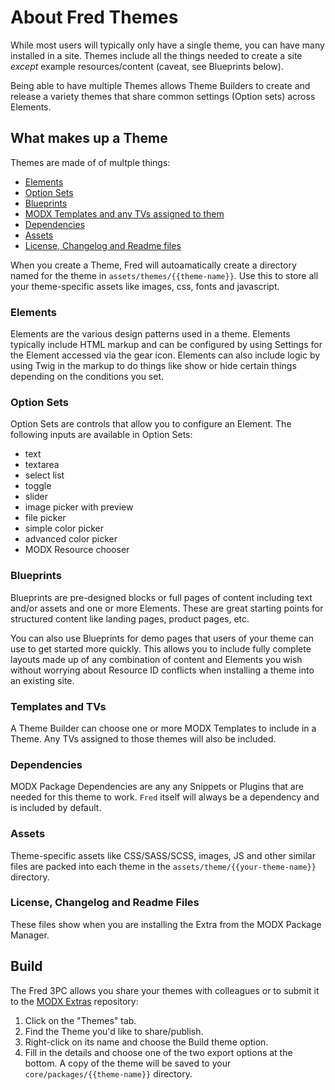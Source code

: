 # About Fred Themes

While most users will typically only have a single theme, you can have many installed in a site. Themes include all the things needed to create a site _except_ example resources/content (caveat, see Blueprints below). 

Being able to have multiple Themes allows Theme Builders to create and release a variety themes that share common settings (Option sets) across Elements.

## What makes up a Theme
Themes are made of of multple things:

- [Elements](#elements)
- [Option Sets](#option-sets)
- [Blueprints](#blueprints)
- [MODX Templates and any TVs assigned to them](#templates-and-tvs)
- [Dependencies](#dependencies)
- [Assets](#assets)
- [License, Changelog and Readme files](#license-changelog-and-readme-files)

When you create a Theme, Fred will autoamatically create a directory named for the theme in `assets/themes/{{theme-name}}`. Use this to store all your theme-specific assets like images, css, fonts and javascript. 

### Elements

Elements are the various design patterns used in a theme. Elements typically include HTML markup and can be configured by using Settings for the Element accessed via the gear icon. Elements can also include logic by using Twig in the markup to do things like show or hide certain things depending on the conditions you set.

### Option Sets

Option Sets are controls that allow you to configure an Element. The following inputs are available in Option Sets:

- text
- textarea
- select list
- toggle
- slider
- image picker with preview
- file picker
- simple color picker
- advanced color picker
- MODX Resource chooser

### Blueprints

Blueprints are pre-designed blocks or full pages of content including text and/or assets and one or more Elements. These are great starting points for structured content like landing pages, product pages, etc.

You can also use Blueprints for demo pages that users of your theme can use to get started more quickly. This allows you to include fully complete layouts made up of any combination of content and Elements you wish without worrying about Resource ID conflicts when installing a theme into an existing site.

### Templates and TVs

A Theme Builder can choose one or more MODX Templates to include in a Theme. Any TVs assigned to those themes will also be included.

### Dependencies

MODX Package Dependencies are any any Snippets or Plugins that are needed for this theme to work. `Fred` itself will always be a dependency and is included by default.

### Assets

Theme-specific assets like CSS/SASS/SCSS, images, JS and other similar files are packed into each theme in the `assets/theme/{{your-theme-name}}` directory.

### License, Changelog and Readme Files

These files show when you are installing the Extra from the MODX Package Manager.

## Build

The Fred 3PC allows you share your themes with colleagues or to submit it to the [MODX Extras](https://modx.com/extras/) repository:

1. Click on the "Themes" tab.
2. Find the Theme you'd like to share/publish.
3. Right-click on its name and choose the Build theme option.
4. Fill in the details and choose one of the two export options at the bottom. A copy of the theme will be saved to your `core/packages/{{theme-name}}` directory.
